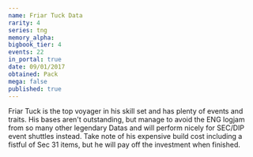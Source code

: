 ```yaml
---
name: Friar Tuck Data
rarity: 4
series: tng
memory_alpha:
bigbook_tier: 4
events: 22
in_portal: true
date: 09/01/2017
obtained: Pack
mega: false
published: true
---
```


Friar Tuck is the top voyager in his skill set and has plenty of events and traits. His bases aren't outstanding, but manage to avoid the ENG logjam from so many other legendary Datas and will perform nicely for SEC/DIP event shuttles instead. Take note of his expensive build cost including a fistful of Sec 31 items, but he will pay off the investment when finished.
